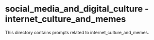 # social_media_and_digital_culture - internet_culture_and_memes

This directory contains prompts related to internet_culture_and_memes.